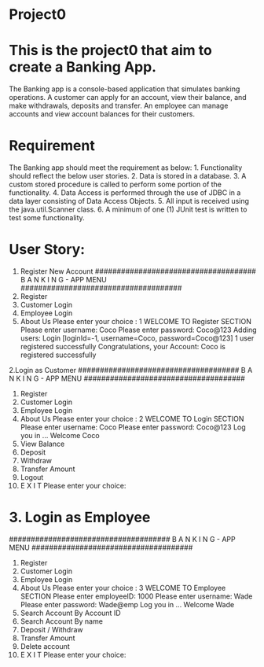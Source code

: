 # Project0
# This is the project0 that aim to create a Banking App.
The Banking app is a console-based application that simulates banking operations. 
A customer can apply for an account, view their balance, and make withdrawals, deposits and transfer. 
An employee can manage accounts and view account balances for their customers.

# Requirement
The Banking app should meet the requirement as below:
    1. Functionality should reflect the below user stories.
    2. Data is stored in a database. 
    3. A custom stored procedure is called to perform some portion of the functionality. 
    4. Data Access is performed through the use of JDBC in a data layer consisting of Data Access Objects.
    5. All input is received using the java.util.Scanner class. 
    6. A minimum of one (1) JUnit test is written to test some functionality. 

# User Story:
1. Register New Account
#####################################
B A N K I N G  -  APP   MENU
#####################################
1. Register 
2. Customer Login 
3. Employee Login 
4. About Us 
Please enter your choice : 
1
WELCOME TO Register SECTION
Please enter username: 
Coco
Please enter password: 
Coco@123
Adding users: Login [loginId=-1, username=Coco, password=Coco@123]
1 user registered successfully
Congratulations, your Account: Coco is registered successfully

2.Login as Customer
#####################################
B A N K I N G  -  APP   MENU
#####################################
1. Register 
2. Customer Login 
3. Employee Login 
4. About Us 
Please enter your choice : 
2
WELCOME TO Login SECTION
Please enter username: 
Coco
Please enter password: 
Coco@123
Log you in ...
Welcome Coco
1. View Balance 
2. Deposit
3. Withdraw
4. Transfer Amount 
5. Logout 
9. E X I T 
Please enter your choice: 


# 3. Login as Employee
#####################################
B A N K I N G  -  APP   MENU
#####################################
1. Register 
2. Customer Login 
3. Employee Login 
4. About Us 
Please enter your choice : 
3
WELCOME TO Employee SECTION
Please enter employeeID: 
1000
Please enter username: 
Wade
Please enter password: 
Wade@emp
Log you in ...
Welcome Wade
1. Search Account By Account ID
2. Search Account By name
3. Deposit / Withdraw
4. Transfer Amount 
5. Delete account 
9. E X I T 
Please enter your choice: 
